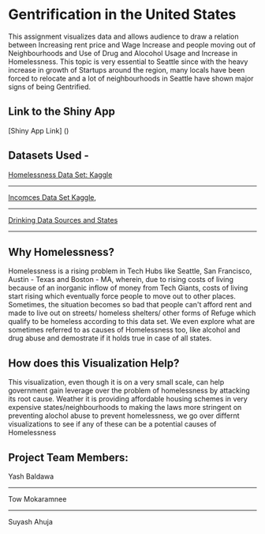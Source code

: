 # Gentrification in the United States
This assignment visualizes data and allows audience to draw a relation between Increasing rent price and Wage Increase and people moving out of Neighbourhoods and Use of Drug and Alocohol Usage and Increase in Homelessness. This topic is very essential to Seattle since with the heavy increase in growth of Startups around the region, many locals have been forced to relocate and a lot of neighbourhoods in Seattle have shown major signs of being Gentrified. 

## Link to the Shiny App
[Shiny App Link] ()

## Datasets Used -  
[Homelessness Data Set: Kaggle](https://www.kaggle.com/adamschroeder/homelessness/version/2)
___

[Incomces Data Set Kaggle](https://www.kaggle.com/goldenoakresearch/us-household-income-stats-geo-locations#kaggle_income.csv),

___

[Drinking Data Sources and States](http://www.healthdata.org/us-health/data-download)

___

## Why Homelessness?
Homelessness is a rising problem in Tech Hubs like Seattle, San Francisco, Austin - Texas and 
Boston - MA, wherein, due to rising costs of living because of an inorganic inflow of money from Tech
Giants, costs of living start rising which eventually force people to move out to other places. 
Sometimes, the situation becomes so bad that people can't afford rent and made to live out on streets/
homeless shelters/ other forms of Refuge which qualify to be homeless according to this data set. 
We even explore what are sometimes referred to as causes of Homelessness too, like alcohol and drug abuse
and demostrate if it holds true in case of all states. 

## How does this Visualization Help?
This visualization, even though it is on a very small scale, can help government gain leverage over the 
problem of homelessness by attacking its root cause.
Weather it is providing affordable housing schemes in very expensive states/neighbourhoods to making the 
laws more stringent on preventing alochol abuse to prevent homelessness, we go over differnt visualizations
to see if any of these can be a potential causes of Homelessness

## Project Team Members: 
Yash Baldawa
___
Tow Mokaramnee
___
Suyash Ahuja